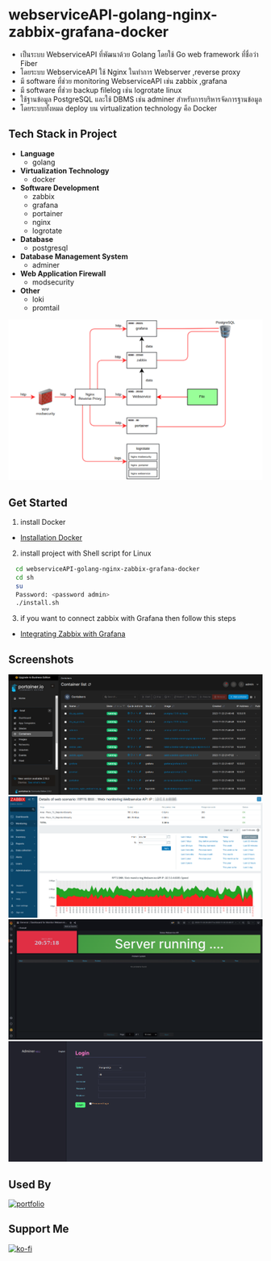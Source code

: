 # webserviceAPI-golang-nginx-zabbix-grafana-docker

- เป็นระบบ WebserviceAPI ที่พัฒนาด้วย Golang โดยใช้ Go web framework ที่ชื่อว่า Fiber
- โดยระบบ WebserviceAPI ใช้ Nginx ในทำการ Webserver ,reverse proxy
- มี software ที่ช่วย monitoring WebserviceAPI เช่น zabbix ,grafana
- มี software ที่ช่วย backup filelog เช่น logrotate linux
- ใช้ฐานข้อมูล PostgreSQL และใช้ DBMS เช่น adminer สำหรับการบริหารจัดการฐานข้อมูล
- โดยระบบทั้งหมด deploy บน virtualization technology คือ Docker

## Tech Stack in Project 

- **Language**
    - golang
- **Virtualization Technology**
    - docker
- **Software Development**
    - zabbix
    - grafana
    - portainer
    - nginx
    - logrotate
- **Database**
    - postgresql
- **Database Management System**
    - adminer
- **Web Application Firewall**
    - modsecurity
- **Other**
    - loki 
    - promtail

![App Screenshot](./screenshots/flowchart.png)


## Get Started
1. install Docker
- [Installation Docker](https://docs.docker.com/engine/install/)

2. install project with Shell script for Linux

```bash
  cd webserviceAPI-golang-nginx-zabbix-grafana-docker
  cd sh
  su
  Password: <password admin>
  ./install.sh 
```
3. if you want to connect zabbix with Grafana then follow this steps
- [Integrating Zabbix with Grafana](https://linuxhint.com/integrating-zabbix-grafana/)

## Screenshots
![App Screenshot](./screenshots/portainerio.png)
![App Screenshot](./screenshots/zabbix2.png)
![App Screenshot](./screenshots/grafana2.png)
![App Screenshot](./screenshots/adminer.png)

## Used By
[![portfolio](https://img.shields.io/badge/my_portfolio-000?style=for-the-badge&logo=ko-fi&logoColor=white)](https://github.com/TopThiraphat)

## Support Me
[![ko-fi](https://ko-fi.com/img/githubbutton_sm.svg)](https://ko-fi.com/R5R0RDJVK)














